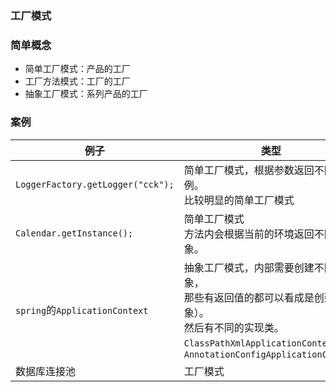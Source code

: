 ### 工厂模式

### 简单概念
* 简单工厂模式：产品的工厂
* 工厂方法模式：工厂的工厂
* 抽象工厂模式：系列产品的工厂

### 案例

| 例子                              | 类型                                                         |
| --------------------------------- | ------------------------------------------------------------ |
| `LoggerFactory.getLogger("cck");` | 简单工厂模式，根据参数返回不同的实例。<br>比较明显的简单工厂模式 |
| `Calendar.getInstance();`         | 简单工厂模式<br>方法内会根据当前的环境返回不同对象。         |
| `spring`的`ApplicationContext`    | 抽象工厂模式，内部需要创建不同的对象，<br>那些有返回值的都可以看成是创建了对象）。<br>然后有不同的实现类。`ClassPathXmlApplicationContext`或`AnnotationConfigApplicationContext` |
| 数据库连接池                      | 工厂模式                                                     |





